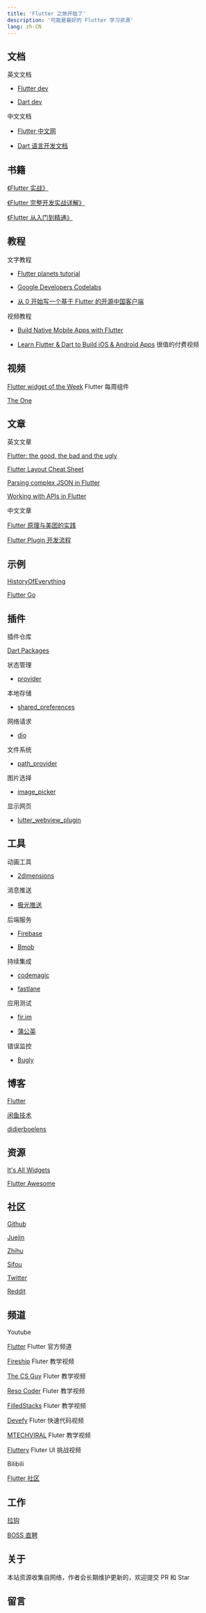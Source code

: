 ```yaml
---
title: 'Flutter 之旅开始了'
description: '可能是最好的 Flutter 学习资源'
lang: zh-CN
---
```


## 文档

英文文档

- [Flutter dev](https://flutter.dev/docs)

- [Dart dev](https://dart.dev/guides)

中文文档

- [Flutter 中文网](https://flutterchina.club/docs/)

- [Dart 语言开发文档](http://www.dartdoc.cn/guides/)

## 书籍

[《Flutter 实战》](https://book.flutterchina.club/)

[《Flutter 完整开发实战详解》](https://guoshuyu.cn/home/wx/)

[《Flutter 从入门到精通》](https://tianchenglee.github.io/)

## 教程

文字教程

- [Flutter planets tutorial](https://sergiandreplace.com/planets-flutter-from-design-to-app/)

- [Google Developers Codelabs](https://codelabs.developers.google.com/?cat=Flutter)

- [从 0 开始写一个基于 Flutter 的开源中国客户端](https://juejin.im/post/5b4fef17e51d4519475f29f6)

视频教程

- [Build Native Mobile Apps with Flutter](https://eu.udacity.com/course/build-native-mobile-apps-with-flutter--ud905)

- [Learn Flutter & Dart to Build iOS & Android Apps](https://www.udemy.com/course/learn-flutter-dart-to-build-ios-android-apps/) 很值的付费视频

## 视频

[Flutter widget of the Week](youtube.com/watch?v=b_sQ9bMltGU&list=PLjxrf2q8roU23XGwz3Km7sQZFTdB996iG) Flutter 每周组件

[The One](https://www.youtube.com/watch?v=sIIgtClYq0s)

## 文章

英文文章

[Flutter: the good, the bad and the ugly](https://medium.com/asos-techblog/flutter-vs-react-native-for-ios-android-app-development-c41b4e038db9)

[Flutter Layout Cheat Sheet](https://medium.com/flutter-community/flutter-layout-cheat-sheet-5363348d037e)

[Parsing complex JSON in Flutter](https://medium.com/flutter-community/parsing-complex-json-in-flutter-747c46655f51)

[Working with APIs in Flutter](https://medium.com/flutter-community/working-with-apis-in-flutter-8745968103e9)

中文文章

[Flutter 原理与美团的实践](https://juejin.im/post/5b6d59476fb9a04fe91aa778)

[Flutter Plugin 开发流程](https://juejin.im/post/5af6e858f265da0b736dbac0)

## 示例

[HistoryOfEverything](https://github.com/2d-inc/HistoryOfEverything)

[Flutter Go](https://github.com/alibaba/flutter-go)

## 插件

插件仓库

[Dart Packages](https://pub.flutter-io.cn/)

状态管理

- [provider](https://pub.flutter-io.cn/packages/provider)

本地存储

- [shared_preferences](https://pub.flutter-io.cn/packages/shared_preferences)

网络请求

- [dio](https://pub.flutter-io.cn/packages/dio)

文件系统

- [path_provider](https://pub.flutter-io.cn/packages/path_provider)

图片选择

- [image_picker](https://pub.flutter-io.cn/packages/image_picker)

显示网页

- [lutter_webview_plugin](https://pub.flutter-io.cn/packages/flutter_webview_plugin)

## 工具

动画工具

- [2dimensions](https://www.2dimensions.com/)

消息推送

- [极光推送](https://docs.jiguang.cn/jpush/guideline/intro/)

后端服务

- [Firebase](https://firebase.google.com/)

- [Bmob](https://www.bmob.cn/)

持续集成

- [codemagic](https://codemagic.io/start/)

- [fastlane](https://fastlane.tools/)

应用测试

- [fir.im](https://fir.im/)

- [蒲公英](https://www.pgyer.com/)

错误监控

- [Bugly](https://github.com/crazecoder/flutter_bugly)

## 博客

[Flutter](https://medium.com/flutter)

[闲鱼技术](https://www.yuque.com/xytech/flutter)

[didierboelens](https://www.didierboelens.com/)

## 资源

[It's All Widgets](https://itsallwidgets.com/)

[Flutter Awesome](https://flutterawesome.com/)

## 社区

[Github](https://github.com/flutter/flutter/issues)

[Juejin](https://juejin.im/tag/Flutter)

[Zhihu](https://www.zhihu.com/topic/20172123/hot)

[Sifou](https://segmentfault.com/t/flutter)

[Twitter](https://twitter.com/flutterdev)

[Reddit](https://www.reddit.com/r/FlutterDev/)

## 频道

Youtube

[Flutter](https://www.youtube.com/channel/UCwXdFgeE9KYzlDdR7TG9cMw) Flutter 官方频道

[Fireship](https://www.youtube.com/channel/UCsBjURrPoezykLs9EqgamOA) Fluter 教学视频

[The CS Guy](https://www.youtube.com/channel/UCFi0LVUvZG8V9g7npfMGaaw) Fluter 教学视频

[Reso Coder](https://www.youtube.com/channel/UCSIvrn68cUk8CS8MbtBmBkA) Fluter 教学视频

[FilledStacks](https://www.youtube.com/channel/UC2d0BYlqQCdF9lJfydl_02Q) Fluter 教学视频

[Devefy](https://www.youtube.com/channel/UC9dwxEAvy-zCMAS7rdox46w) Fluter 快速代码视频

[MTECHVIRAL](https://www.youtube.com/channel/UCFTM1FGjZSkoSPDZgtbp7hA) Fluter 教学视频

[Fluttery](https://www.youtube.com/channel/UCtWyVkPpb8An90SNDTNF0Pg) Fluter UI 挑战视频

Bilibili

[Flutter 社区](https://space.bilibili.com/344928717?from=search&seid=3043360348818488534)

## 工作

[拉钩](https://www.lagou.com/jobs/list_flutter)

[BOSS 直聘](https://www.zhipin.com/job_detail/?query=flutter&city=100010000&industry=&position=#)

## 关于

本站资源收集自网络，作者会长期维护更新的，欢迎提交 PR 和 Star

## 留言

<app-comments />

<app-hotjar />

<app-forkme />
